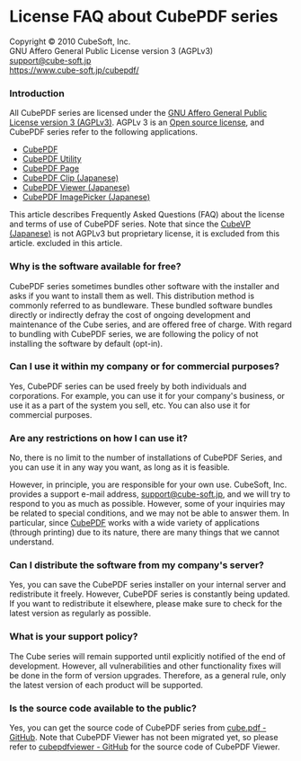License FAQ about CubePDF series
====

Copyright © 2010 CubeSoft, Inc.  
GNU Affero General Public License version 3 (AGPLv3)  
support@cube-soft.jp  
https://www.cube-soft.jp/cubepdf/

### Introduction

All CubePDF series are licensed under the [GNU Affero General Public License version 3 (AGPLv3)](https://www.gnu.org/licenses/agpl-3.0.en.html). AGPLv 3 is an [Open source license](https://en.wikipedia.org/wiki/Open-source_license), and CubePDF series refer to the following applications.

* [CubePDF](https://www.cube-soft.jp/en/cubepdf/)
* [CubePDF Utility](https://www.cube-soft.jp/en/cubepdfutility/)
* [CubePDF Page](https://www.cube-soft.jp/en/cubepdfpage/)
* [CubePDF Clip (Japanese)](https://clown.cube-soft.jp/entry/2017/03/24/cubepdf-clip-1.0.0)
* [CubePDF Viewer (Japanese)](https://www.cube-soft.jp/cubepdfviewer/)
* [CubePDF ImagePicker (Japanese)](https://www.cube-soft.jp/cubepdfimagepicker/)

This article describes Frequently Asked Questions (FAQ) about the license and terms of use of CubePDF series. Note that since the [CubeVP (Japanese)](https://www.cube-soft.jp/cubevp/) is not AGPLv3 but proprietary license, it is excluded from this article. excluded in this article.

### Why is the software available for free?

CubePDF series sometimes bundles other software with the installer and asks if you want to install them as well. This distribution method is commonly referred to as bundleware. These bundled software bundles directly or indirectly defray the cost of ongoing development and maintenance of the Cube series, and are offered free of charge. With regard to bundling with CubePDF series, we are following the policy of not installing the software by default (opt-in).

### Can I use it within my company or for commercial purposes?

Yes, CubePDF series can be used freely by both individuals and corporations. For example, you can use it for your company's business, or use it as a part of the system you sell, etc. You can also use it for commercial purposes.

### Are any restrictions on how I can use it?

No, there is no limit to the number of installations of CubePDF Series, and you can use it in any way you want, as long as it is feasible.

However, in principle, you are responsible for your own use. CubeSoft, Inc. provides a support e-mail address, support@cube-soft.jp, and we will try to respond to you as much as possible. However, some of your inquiries may be related to special conditions, and we may not be able to answer them. In particular, since [CubePDF](https://www.cube-soft.jp/en/cubepdf/) works with a wide variety of applications (through printing) due to its nature, there are many things that we cannot understand.

### Can I distribute the software from my company's server?

Yes, you can save the CubePDF series installer on your internal server and redistribute it freely. However, CubePDF series is constantly being updated. If you want to redistribute it elsewhere, please make sure to check for the latest version as regularly as possible.

### What is your support policy?

The Cube series will remain supported until explicitly notified of the end of development. However, all vulnerabilities and other functionality fixes will be done in the form of version upgrades. Therefore, as a general rule, only the latest version of each product will be supported.

### Is the source code available to the public?

Yes, you can get the source code of CubePDF series from [cube.pdf - GitHub](https://github.com/cube-soft/cube.pdf). Note that CubePDF Viewer has not been migrated yet, so please refer to [cubepdfviewer - GitHub](https://github.com/cube-soft/cubepdfviewer) for the source code of CubePDF Viewer.